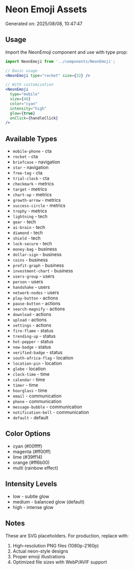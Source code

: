 # Neon Emoji Assets

Generated on: 2025/08/08, 10:47:47

## Usage

Import the NeonEmoji component and use with type prop:

```jsx
import NeonEmoji from '../components/NeonEmoji';

// Basic usage
<NeonEmoji type="rocket" size={32} />

// With customization
<NeonEmoji 
  type="mobile" 
  size={48} 
  color="cyan" 
  intensity="high" 
  glow={true}
  onClick={handleClick}
/>
```

## Available Types

- `mobile-phone` - cta
- `rocket` - cta
- `briefcase` - navigation
- `star` - navigation
- `free-tag` - cta
- `trial-clock` - cta
- `checkmark` - metrics
- `target` - metrics
- `chart-up` - metrics
- `growth-arrow` - metrics
- `success-circle` - metrics
- `trophy` - metrics
- `lightning` - tech
- `gear` - tech
- `ai-brain` - tech
- `diamond` - tech
- `shield` - tech
- `lock-secure` - tech
- `money-bag` - business
- `dollar-sign` - business
- `coins` - business
- `profit-graph` - business
- `investment-chart` - business
- `users-group` - users
- `person` - users
- `handshake` - users
- `network-nodes` - users
- `play-button` - actions
- `pause-button` - actions
- `search-magnify` - actions
- `download` - actions
- `upload` - actions
- `settings` - actions
- `fire-flame` - status
- `trending-up` - status
- `hot-pepper` - status
- `new-badge` - status
- `verified-badge` - status
- `south-africa-flag` - location
- `location-pin` - location
- `globe` - location
- `clock-time` - time
- `calendar` - time
- `timer` - time
- `hourglass` - time
- `email` - communication
- `phone` - communication
- `message-bubble` - communication
- `notification-bell` - communication
- `default` - default

## Color Options

- cyan (#00ffff)
- magenta (#ff00ff)
- lime (#39ff14)
- orange (#ff6b00)
- multi (rainbow effect)

## Intensity Levels

- low - subtle glow
- medium - balanced glow (default)
- high - intense glow

## Notes

These are SVG placeholders. For production, replace with:
1. High-resolution PNG files (1080p-2160p)
2. Actual neon-style designs
3. Proper emoji illustrations
4. Optimized file sizes with WebP/AVIF support
